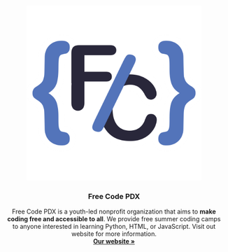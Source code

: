 <p align="center"><img src="logo.PNG" alt="Free Code PDX Logo" width="400"/></p>

  <h3 align="center">Free Code PDX</h3>

  <p align="center">
    Free Code PDX is a youth-led nonprofit organization that aims to <b>make coding free and accessible to all</b>. We provide free summer coding camps to anyone interested in learning Python, HTML, or JavaScript. Visit out website for more information.
    <br>
    <a href="http://freecodepdx.me/"><strong>Our website »</strong></a>
  </p>
</p>

